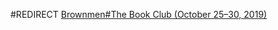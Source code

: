 #REDIRECT [Brownmen#The Book Club (October 25–30, 2019)](https://2b2t.miraheze.org/wiki/Brownmen#The_Book_Club_(October_25%E2%80%9330%2C_2019))